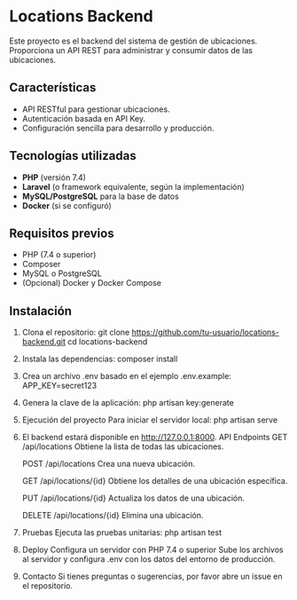 # Locations Backend

Este proyecto es el backend del sistema de gestión de ubicaciones. Proporciona un API REST para administrar y consumir datos de las ubicaciones.

## Características

- API RESTful para gestionar ubicaciones.
- Autenticación basada en API Key.
- Configuración sencilla para desarrollo y producción.

## Tecnologías utilizadas

- **PHP** (versión 7.4)
- **Laravel** (o framework equivalente, según la implementación)
- **MySQL/PostgreSQL** para la base de datos
- **Docker** (si se configuró)

## Requisitos previos

- PHP (7.4 o superior)
- Composer
- MySQL o PostgreSQL
- (Opcional) Docker y Docker Compose

## Instalación

1. Clona el repositorio:
   git clone https://github.com/tu-usuario/locations-backend.git
   cd locations-backend

2. Instala las dependencias:
    composer install

3. Crea un archivo .env basado en el ejemplo .env.example:
    APP_KEY=secret123

4. Genera la clave de la aplicación:
    php artisan key:generate

5. Ejecución del proyecto
    Para iniciar el servidor local:
    php artisan serve

6. El backend estará disponible en http://127.0.0.1:8000.
    API Endpoints
    GET /api/locations
    Obtiene la lista de todas las ubicaciones.

    POST /api/locations
    Crea una nueva ubicación.

    GET /api/locations/{id}
    Obtiene los detalles de una ubicación específica.

    PUT /api/locations/{id}
    Actualiza los datos de una ubicación.

    DELETE /api/locations/{id}
    Elimina una ubicación.

7. Pruebas
    Ejecuta las pruebas unitarias:
    php artisan test

8. Deploy
    Configura un servidor con PHP 7.4 o superior 
    Sube los archivos al servidor y configura .env con los datos del entorno de producción.

9. Contacto
    Si tienes preguntas o sugerencias, por favor abre un issue en el repositorio.